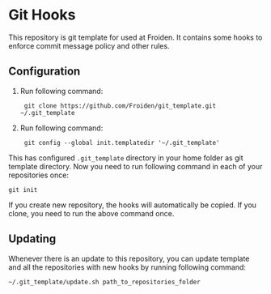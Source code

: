 # Git Hooks
This repository is git template for used at Froiden. It contains some hooks to enforce commit message policy and other rules.

## Configuration

1. Run following command:

	    git clone https://github.com/Froiden/git_template.git ~/.git_template

2. Run following command:

	    git config --global init.templatedir '~/.git_template'

This has configured `.git_template` directory in your home folder as git template directory. 
Now you need to run following command in each of your repositories once:

	git init

If you create new repository, the hooks will automatically be copied. If you clone, you need to run the above command once.

## Updating

Whenever there is an update to this repository, you can update template and all the repositories with new hooks by running following command:

	~/.git_template/update.sh path_to_repositories_folder
